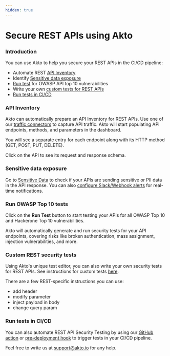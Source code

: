```yaml
---
hidden: true
---
```


# Secure REST APIs using Akto

### Introduction

You can use Akto to help you secure your REST APIs in the CI/CD pipeline:

* Automate REST [API Inventory](secure-rest-apis-using-akto.md#api-inventory)
* Identify [Sensitive data exposure](secure-rest-apis-using-akto.md#sensitive-data-exposure)
* [Run test](secure-rest-apis-using-akto.md#run-owasp-top-10-tests) for OWASP API top 10 vulnerabilities
* Write your own [custom tests for REST APIs](secure-rest-apis-using-akto.md#custom-rest-security-tests)
* [Run tests in CI/CD](secure-rest-apis-using-akto.md#run-tests-in-ci-cd)

### API Inventory

Akto can automatically prepare an API Inventory for REST APIs. Use one of our [traffic connectors](../../api-security-testing/how-to/broken-reference/) to capture API traffic. Akto will start populating API endpoints, methods, and parameters in the dashboard.

You will see a separate entry for each endpoint along with its HTTP method (GET, POST, PUT, DELETE).

Click on the API to see its request and response schema.

### Sensitive data exposure

Go to [Sensitive Data](../../agentic-discovery/concepts/sensitive-data.md) to check if your APIs are sending sensitive or PII data in the API response. You can also [configure Slack/Webhook alerts](../../agentic-discovery/concepts/alerts.md) for real-time notifications.

### Run OWASP Top 10 tests

Click on the **Run Test** button to start testing your APIs for all OWASP Top 10 and Hackerone Top 10 vulnerabilities.

Akto will automatically generate and run security tests for your API endpoints, covering risks like broken authentication, mass assignment, injection vulnerabilities, and more.

### Custom REST security tests

Using Akto's unique test editor, you can also write your own security tests for REST APIs. See instructions for custom tests [here](../../probe-library/concepts/custom-test.md).

There are a few REST-specific instructions you can use:

* add header
* modify parameter
* inject payload in body
* change query param

### Run tests in CI/CD

You can also automate REST API Security Testing by using our [GitHub action](run-test.md) or [pre-deployment hook](run-tests-in-cli-using-akto.md) to trigger tests in your CI/CD pipeline.

Feel free to write us at support@akto.io for any help.
